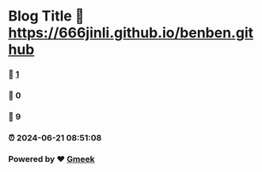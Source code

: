 # Blog Title :link: https://666jinli.github.io/benben.github 
### :page_facing_up: [1](https://666jinli.github.io/benben.github/tag.html) 
### :speech_balloon: 0 
### :hibiscus: 9 
### :alarm_clock: 2024-06-21 08:51:08 
### Powered by :heart: [Gmeek](https://github.com/Meekdai/Gmeek)
